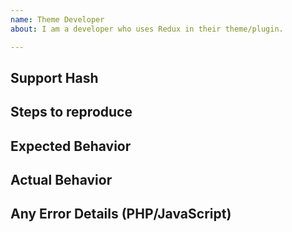 ```yaml
---
name: Theme Developer
about: I am a developer who uses Redux in their theme/plugin.

---
```


<!--

Hello, and welcome to Redux Framework!  We offer free bug reporting for our software.  Since this service is free, we prefer to do support our way.  This means we are asking you read the entire block of text below first.  Please do not post a few lines of what you think it wrong.  Doing so without the required information below will get your ticket closed without reply.  We're sorry we have to enforce this policy now

PLEASE, BEFORE YOU POST, READ THIS ENTIRE BLOCK OF TEXT!!!  

We require all of the information specified below for support.  If this block of text is ignored or the required information not provided, your ticket with be automatically closed.  NO exceptions.  Thank you.

Are you a user reporting a bug with a theme or plugin?
======================================================
Redux is a tool for developers to include an options panel in their project. Consequently, we do not offer support for folks who have purchased a theme or plugin that uses Redux. The responsibility of support for themes and plugins falls upon it's author. We realize that some authors have included support links for Redux in their projects when they should not have. We do apologize for that confusion and are taking steps to remedy that situtation. 

If you have purchased a theme or plugin that utilizes Redux, please contact the author for support. If the author is unavailable for support or has discontinued support, please refer to this before posting to our issue tracker: https://docs.reduxframework.com/core/support-defined/  If you are unable to get support for the author, we might be able to help you with a premium support purchase (https://reduxframework.com/extension/premium-support).
	
Have a development usage question?
==================================
The issue tracker isn't the best place for usage questions. This format is not well-suited for questions & answers and questions here don't have as much visibility as they do elsewhere. Before you ask a question, here are some resources to get help first:

- Try Redux: https://demo.reduxframework.com/
- Read the docs: https://docs.reduxframework.com/
- Look for/ask questions on StackOverflow: https://stackoverflow.com/questions/tagged/redux-framework
- Ask in our community Slack channel: http://slack.redux.io/
- For Premium support or advanced customizations we offer premium support. See https://reduxframework.com/extension/premium-support/ for more information.

Questions about a Redux extension?
==================================
All pre-sale and support for premium extensions need to be posted to the Redux Extensions Issue Tracker. Please do not post them to this issue tracker. https://github.com/reduxframework/redux-extensions/

Think you found a bug?
======================
Please use the "BUG REPORT" template below. Remember, we are rabid about backwards compatability. Do not submit fixes that break previous ways of doing so or they will be rejected.

Also, unless you provide a Support Hash, your request will also be rejected.  NO exceptions.  If you do not including this information and we close your ticket, please do not ask why. See See https://docs.reduxframework.com/core/generating-a-support-hash/ for more details.

You MUST be using Redux in dev mode when submitting an issue to us. If you are not, or have circumvented our dev mode protocol, you are on your own. There could be information in your issue that requires dev move active (Compressed Javascript, for example. We are unable to diagnose issues with compressed Javascript and why dev mode needs to be enabled).

If an error or notice appears on your screen, please cut and paste it into your issue. PLEASE, do not say you 'got an error' without telling us what the error or notice is.  If you do so, the ticket will be closer without reply.

Before you post, check the JavaScript!
======================================
Sometimes, an issue may be tied to JavaScript. To make this determination, you will need to check the JavaScript console. To do this, ensure your web browser is the topmost window. On your keyboard, press CTRL+SHIFT+I. The JavaScript console will open. If there are notices or errors there, please cut and paste them into your issue. We would prefer a cut and paste, since it will include all pertinent information. Also, Redux dev mode must be enabled so an accurate line number may be reported.

-->

<!-- BUG TEMPLATE -->
## Support Hash
<!-- Instructions:  https://docs.reduxframework.com/core/generating-a-support-hash -->

## Steps to reproduce
<!-- Please list your steps clearly so that we are able to do the same things you do to reproduce the issue.  -->

## Expected Behavior
<!-- What did you expect to happen? -->

## Actual Behavior
<!-- WHat actually happened? -->

## Any Error Details (PHP/JavaScript)
<!-- Please post any PHP error messages, trace logs or JavaScript console error messages here -->
